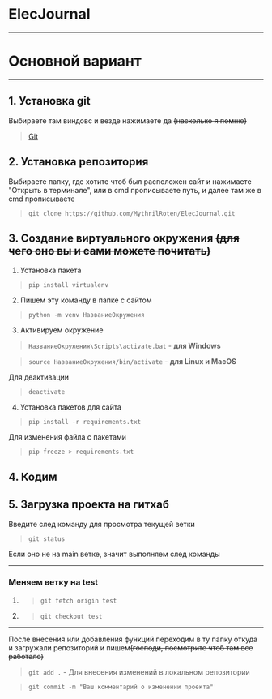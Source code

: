# ElecJournal
***
# Основной вариант
***
## 1. Установка git


Выбираете там виндовс и везде нажимаете да ~~(насколько я помню)~~
> [Git](https://git-scm.com/downloads "Ссылка на скачивание")


## 2. Установка репозитория
Выбираете папку, где хотите чтоб был расположен сайт и нажимаете "Открыть в терминале", или в cmd прописываете путь, и далее там же в cmd прописываете
> ``git clone https://github.com/MythrilRoten/ElecJournal.git``

## 3. Создание виртуального окружения ~~(для чего оно вы и сами можете почитать)~~
1. Установка пакета
> ``pip install virtualenv``

2. Пишем эту команду в папке с сайтом
> ``python -m venv НазваниеОкружения``

3. Активируем окружение
> ``НазваниеОкружения\Scripts\activate.bat`` - **для Windows**

> ``source НазваниеОкружения/bin/activate`` - **для Linux и MacOS**

Для деактивации
> ``deactivate``

4. Установка пакетов для сайта
> ``pip install -r requirements.txt``

Для изменения файла с пакетами
> ``pip freeze > requirements.txt``

## 4. Кодим

## 5. Загрузка проекта на гитхаб
Введите след команду для просмотра текущей ветки
> ``git status``

Если оно не на main ветке, значит выполняем след команды
***

### Меняем ветку на test
1. > ``git fetch origin test``

2. > ``git checkout test``

***

После внесения или добавления функций переходим в ту папку откуда и загружали репозиторий и пишем~~(господи, посмотрите чтоб там все работало)~~
> ``git add .`` - Для внесения изменений в локальном репозитории 

> ``git commit -m "Ваш комментарий о изменении проекта"``


